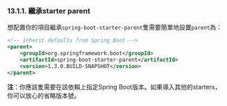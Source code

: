 ### 13.1.1. 繼承starter parent

想配置你的項目繼承`spring-boot-starter-parent`隻需要簡單地設置`parent`為：
```xml
<!-- Inherit defaults from Spring Boot -->
<parent>
    <groupId>org.springframework.boot</groupId>
    <artifactId>spring-boot-starter-parent</artifactId>
    <version>1.3.0.BUILD-SNAPSHOT</version>
</parent>
```
**注**：你應該隻需要在該依賴上指定Spring Boot版本。如果導入其他的starters，你可以放心的省略版本號。

